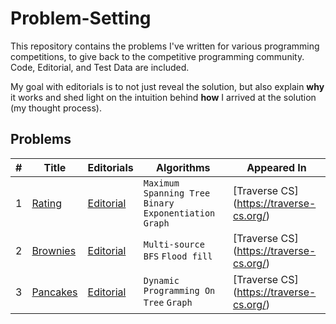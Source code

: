 # Problem-Setting
This repository contains the problems I've written for various programming competitions, to give back to the competitive programming community. Code, Editorial, and Test Data are included.

My goal with editorials is to not just reveal the solution, but also explain **why** it works and shed light on the intuition behind **how** I arrived at the solution (my thought process).


## Problems

| # | Title | Editorials | Algorithms | Appeared In |
|---| ----- | ---------- | ---------- | ----------- |
1 | [Rating](./Rating/RatingEditorial.pdf) | [Editorial](./Rating/RatingEditorial.pdf) | `Maximum Spanning Tree` `Binary Exponentiation` `Graph` | [Traverse CS] (https://traverse-cs.org/) | 
2 | [Brownies](./Brownies/BrowniesEditorial.pdf) | [Editorial](./Brownies/BrowniesEditorial.pdf) | `Multi-source BFS` `Flood fill`| [Traverse CS] (https://traverse-cs.org/) | 
3 | [Pancakes](./Pancakes/PancakesEditorial.pdf) | [Editorial](./Pancakes/PancakesEditorial.pdf) | `Dynamic Programming On Tree` `Graph`| [Traverse CS] (https://traverse-cs.org/) | 